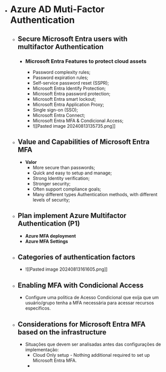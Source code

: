 - # Azure AD Muti-Factor Authentication 
	- ## Secure Microsoft Entra users with multifactor Authentication
		- ### Microsoft Entra Features to protect cloud assets
			- Password complexity rules;
			- Password expiration rules;
			- Self-service password reset (SSPR);
			- Microsoft  Entra Identify Protection;
			- Microsoft Entra password protection;
			- Microsoft Entra smart lockout;
			- Microsoft Entra Application Proxy;
			- Single sign-on (SSO);
			- Microsoft Entra Connect;
			- Microsoft Entra MFA & Condicional Access;
			- ![[Pasted image 20240813135735.png]]
	- ## Value and Capabilities of Microsoft Entra MFA
		- **Valor**
			- More secure than passwords;
			- Quick and easy to setup and manage;
			- Strong Identity verification;
			- Stronger security;
			- Often support compliance goals;
			- Many different types Authentication methods, with different levels of security;
	- ## Plan implement Azure Multifactor Authentication (P1)
		- **Azure MFA deployment**
		- **Azure MFA Settings**
	- ## Categories of authentication factors
		- ![[Pasted image 20240813161605.png]]
	- ## Enabling MFA with Condicional Access
		- Configure uma política de Acesso Condicional que exija que um usuário/grupo tenha a MFA necessária para acessar recursos específicos.
	- ## Considerations for Microsoft Entra MFA based on the infrastructure
		- Situações que devem ser analisadas antes das configurações de implementação:
			- Cloud Only setup - Nothing additional required to set up Microsoft Entra MFA.
			- 